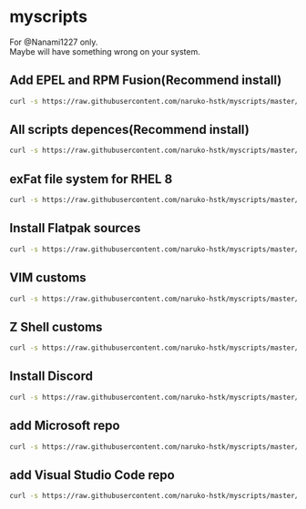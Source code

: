 # myscripts

For @Nanami1227 only.  
Maybe will have something wrong on your system.

## Add EPEL and RPM Fusion(Recommend install)

```sh
curl -s https://raw.githubusercontent.com/naruko-hstk/myscripts/master/enableEPELandRPMFusion.sh | sudo bash
```

## All scripts depences(Recommend install)

```sh
curl -s https://raw.githubusercontent.com/naruko-hstk/myscripts/master/installScriptDepences.sh | sudo bash
```

## exFat file system for RHEL 8

```sh
curl -s https://raw.githubusercontent.com/naruko-hstk/myscripts/master/exfat.sh | sudo bash
```

## Install Flatpak sources

```sh
curl -s https://raw.githubusercontent.com/naruko-hstk/myscripts/master/setupFlatpakSources.sh | sudo bash
```

## VIM customs

```sh
curl -s https://raw.githubusercontent.com/naruko-hstk/myscripts/master/setupVIM.sh | bash
```

## Z Shell customs

```sh
curl -s https://raw.githubusercontent.com/naruko-hstk/myscripts/master/setupZsh.sh | bash
```

## Install Discord

```sh
curl -s https://raw.githubusercontent.com/naruko-hstk/myscripts/master/installDiscord.sh | bash
```

## add Microsoft repo

```sh
curl -s https://raw.githubusercontent.com/naruko-hstk/myscripts/master/addMicrosoftRepo.sh | bash
```

## add Visual Studio Code repo

```sh
curl -s https://raw.githubusercontent.com/naruko-hstk/myscripts/master/addVisualStudioCodeRepo.sh | bash
```
